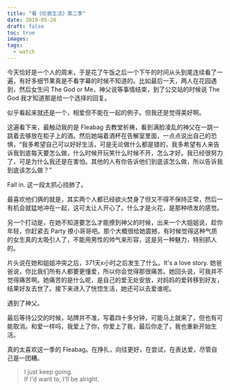```yaml
---
title: "看《伦敦生活》第二季"
date: 2019-05-26
draft: false
toc: true
images:
tags: 
  - watch
---
```


今天恰好是一个人的周末，于是花了午饭之后一个下午的时间从头到尾连续看了一遍，有好多细节果真是不看字幕的时候不知道的。比如最后一天，两人在花园遇到，然后女生问 The God or Me，神父说等事情结束，到了公交站的时候说 The God 我才知道那是给一个选择的回复。

似乎看起来就还是一个，相爱但不能在一起的例子。但我还是觉得美好啊。

这遍看下来，最触动我的是 Fleabag 去教堂祈祷，看到满脸凌乱的神父在一跳一跳着去够放在柜子上的酒。然后她端着酒杯在告解室里面，一点点说出自己的恐惧，“我多希望自己可以好好生活，可是无论做什么都是错的，我多希望有人来告诉我到底每天要怎么做，什么时候开玩笑什么时候不开，怎么才好。我已经很努力了，可是为什么我还是在害怕。其他的人有你告诉他们到底该怎么做，所以告诉我到底该怎么做？”

Fall in. 这一段太抓心挠肺了。

最喜欢他们俩的就是，其实两个人都已经欲火焚身了但又不得不保持正常，然后一有机会就猛地冲在一起，这可太让人开心了。什么才是火花，是那种喷发的感觉。

另一个打动是，在她不知道要怎么才能撩到神父的时候，出来一个大姐姐说，趁你年轻，你赶紧去 Party 撩小哥哥吧。那个大概很给她震撼，有时候觉得这种气质的女生真的太吸引人了，不能用男性的帅气来形容，这是另一种魅力，特别抓人的。

片头说在她和姐姐冲突之后，371天x小时之后发生了什么。It's a love story. 她爸爸说，你比我们所有人都要更懂爱，所以你会觉得那很痛苦。她回头说，可我并不觉得痛苦啊。她痛苦的是什么呢，是自己的爱无处安放，对妈妈的爱转移到好友，结果好友去世了。接下来进入了恍惚生活，她还可以去爱谁呢。

遇到了神父。

最后等待公交的时候，站牌并不准，写着四十多分钟，可能马上就来了，但也有可能取消。和爱一样吗，我爱上了你，你爱上了我，最后你走了，我也重新开始生活。

真的太喜欢这一季的 Fleabag。在挣扎，向往更好，在尝试，在表达爱，尽管自己是一团糟。

> I just keep going.  
> If I'd want to, I'll be alright. 
